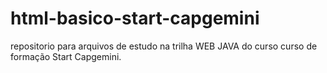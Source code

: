 # html-basico-start-capgemini
 repositorio para arquivos de estudo na trilha WEB JAVA do curso curso de formação Start Capgemini.
